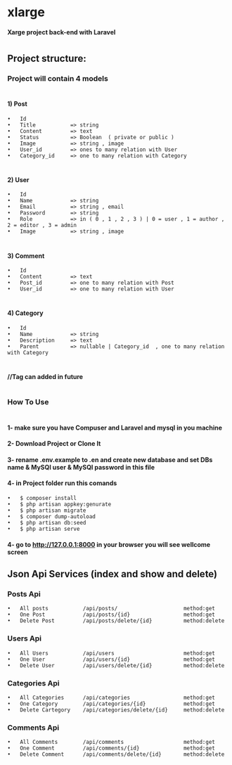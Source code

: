 #                   xlarge
####    Xarge project back-end with Laravel
#
#
## Project structure:
### Project will contain 4 models
#
#### 1)	Post
    •	Id
    •	Title           => string
    •	Content         => text
    •	Status          => Boolean  ( private or public )
    •	Image           => string , image
    •	User_id         => ones to many relation with User
    •	Category_id     => one to many relation with Category
#
#### 2)	User
    •	Id
    •	Name			=> string
    •	Email			=> string , email
    •	Password		=> string
    •	Role			=> in ( 0 , 1 , 2 , 3 ) | 0 = user , 1 = author , 2 = editor , 3 = admin 
    •	Image			=> string , image
#
#### 3)	Comment
    •	Id
    •	Content		    => text
    •	Post_id		    => one to many relation with Post
    •	User_id		    => one to many relation with User
#
#### 4)	Category
    •	Id
    •	Name			=> string
    •	Description		=> text
    •	Parent			=> nullable | Category_id  , one to many relation with Category
#
####  //Tag can added in future
#
#
### How To Use
#
#### 1- make sure you have Compuser and Laravel and mysql in you machine
#### 2- Download Project or Clone It
#### 3- rename .env.example to .en and create new database and set DBs name & MySQl user & MySQl password in this file
#### 4- in Project folder run this comands
    •	$ composer install
    •	$ php artisan appkey:genurate
    •	$ php artisan migrate
    •	$ composer dump-autoload
    •	$ php artisan db:seed
    •	$ php artisan serve
#### 4- go to http://127.0.0.1:8000 in your browser you will see wellcome screen
##
## Json Api Services (index and show and delete)
### Posts Api
    •	All posts           /api/posts/                     method:get
    •	One Post            /api/posts/{id}                 method:get
    •	Delete Post         /api/posts/delete/{id}          method:delete
### Users Api
    •	All Users           /api/users                      method:get
    •	One User            /api/users/{id}                 method:get
    •	Delete User         /api/users/delete/{id}          method:delete
### Categories Api
    •	All Categories      /api/categories                 method:get
    •	One Category        /api/categories/{id}            method:get
    •	Delete Cartegory    /api/categories/delete/{id}     method:delete
### Comments Api
    •	All Comments        /api/comments                   method:get
    •	One Comment         /api/comments/{id}              method:get
    •	Delete Comment      /api/comments/delete/{id}       method:delete
